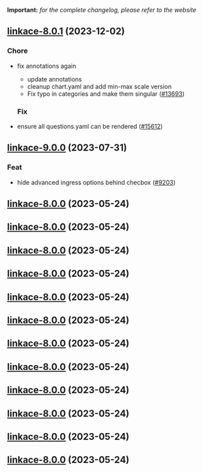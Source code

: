 **Important:**
*for the complete changelog, please refer to the website*




## [linkace-8.0.1](https://github.com/truecharts/charts/compare/linkace-9.0.0...linkace-8.0.1) (2023-12-02)

### Chore

- fix annotations again
  - update annotations
  - cleanup chart.yaml and add min-max scale version
  - Fix typo in categories and make them singular ([#13693](https://github.com/truecharts/charts/issues/13693))
  
  ### Fix

- ensure all questions.yaml can be rendered ([#15612](https://github.com/truecharts/charts/issues/15612))
  
  











## [linkace-9.0.0](https://github.com/truecharts/charts/compare/linkace-8.0.0...linkace-9.0.0) (2023-07-31)

### Feat

- hide advanced ingress options behind checbox ([#9203](https://github.com/truecharts/charts/issues/9203))
  
  


## [linkace-8.0.0](https://github.com/truecharts/charts/compare/linkace-7.0.27...linkace-8.0.0) (2023-05-24)




## [linkace-8.0.0](https://github.com/truecharts/charts/compare/linkace-7.0.27...linkace-8.0.0) (2023-05-24)




## [linkace-8.0.0](https://github.com/truecharts/charts/compare/linkace-7.0.27...linkace-8.0.0) (2023-05-24)




## [linkace-8.0.0](https://github.com/truecharts/charts/compare/linkace-7.0.27...linkace-8.0.0) (2023-05-24)




## [linkace-8.0.0](https://github.com/truecharts/charts/compare/linkace-7.0.27...linkace-8.0.0) (2023-05-24)




## [linkace-8.0.0](https://github.com/truecharts/charts/compare/linkace-7.0.27...linkace-8.0.0) (2023-05-24)




## [linkace-8.0.0](https://github.com/truecharts/charts/compare/linkace-7.0.27...linkace-8.0.0) (2023-05-24)




## [linkace-8.0.0](https://github.com/truecharts/charts/compare/linkace-7.0.27...linkace-8.0.0) (2023-05-24)




## [linkace-8.0.0](https://github.com/truecharts/charts/compare/linkace-7.0.27...linkace-8.0.0) (2023-05-24)




## [linkace-8.0.0](https://github.com/truecharts/charts/compare/linkace-7.0.27...linkace-8.0.0) (2023-05-24)




## [linkace-8.0.0](https://github.com/truecharts/charts/compare/linkace-7.0.27...linkace-8.0.0) (2023-05-24)




## [linkace-8.0.0](https://github.com/truecharts/charts/compare/linkace-7.0.27...linkace-8.0.0) (2023-05-24)



